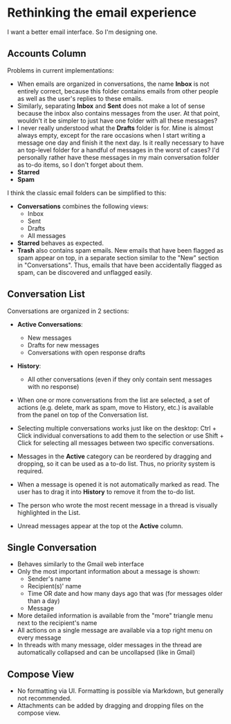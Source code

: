 # Rethinking the email experience

I want a better email interface. So I'm designing one.

## Accounts Column

Problems in current implementations:
* When emails are organized in conversations, the name __Inbox__ is not entirely correct, because this folder contains emails from other people as well as the user's replies to these emails.
* Similarly, separating __Inbox__ and __Sent__ does not make a lot of sense because the inbox also contains messages from the user. At that point, wouldn't it be simpler to just have one folder with all these messages?
* I never really understood what the __Drafts__ folder is for. Mine is almost always empty, except for the rare occasions when I start writing a message one day and finish it the next day. Is it really necessary to have an top-level folder for a handful of messages in the worst of cases? I'd personally rather have these messages in my main conversation folder as to-do items, so I don't forget about them.
* __Starred__
* __Spam__

I think the classic email folders can be simplified to this:
* __Conversations__ combines the following views:
	* Inbox
	* Sent
	* Drafts
	* All messages
* __Starred__ behaves as expected.
* __Trash__ also contains spam emails. New emails that have been flagged as spam appear on top, in a separate section similar to the "New" section in "Conversations". Thus, emails that have been accidentally flagged as spam, can be discovered and unflagged easily.

## Conversation List

Conversations are organized in 2 sections:
* __Active Conversations__:
	* New messages
	* Drafts for new messages
	* Conversations with open response drafts
* __History__:
	* All other conversations (even if they only contain sent messages with no response)

* When one or more conversations from the list are selected, a set of actions (e.g. delete, mark as spam, move to History, etc.) is available from the panel on top of the Conversation list.
* Selecting multiple conversations works just like on the desktop: Ctrl + Click individual conversations to add them to the selection or use Shift + Click for selecting all messages between two specific conversations. 
* Messages in the __Active__ category can be reordered by dragging and dropping, so it can be used as a to-do list. Thus, no priority system is required.
* When a message is opened it is not automatically marked as read. The user has to drag it into __History__ to remove it from the to-do list.
* The person who wrote the most recent message in a thread is visually highlighted in the List.
* Unread messages appear at the top ot the __Active__ column.


## Single Conversation

* Behaves similarly to the Gmail web interface
* Only the most important information about a message is shown:
	* Sender's name
	* Recipient(s)' name
	* Time OR date and how many days ago that was (for messages older than a day)
	* Message
* More detailed information is available from the "more" triangle menu next to the recipient's name
* All actions on a single message are available via a top right menu on every message
* In threads with many message, older messages in the thread are automatically collapsed and can be uncollapsed (like in Gmail)

## Compose View

* No formatting via UI. Formatting is possible via Markdown, but generally not recommended.
* Attachments can be added by dragging and dropping files on the compose view.
